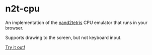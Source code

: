# n2t-cpu

An implementation of the [nand2tetris](https://www.nand2tetris.org/) CPU emulator that runs in your browser.

Supports drawing to the screen, but not keyboard input.

[Try it out!](https://gerritbirkeland.com/n2t-cpu/emulator/index.html)
